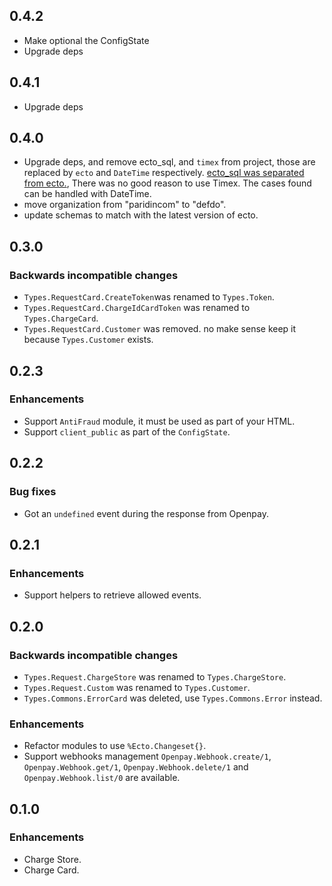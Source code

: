 ## 0.4.2
  - Make optional the ConfigState
  - Upgrade deps
  
## 0.4.1
  - Upgrade deps

## 0.4.0
  - Upgrade deps, and remove ecto_sql, and `timex` from project, those are replaced by `ecto` and `DateTime` respectively. [ecto_sql was separated from ecto.](https://github.com/elixir-ecto/ecto/issues/2558), There was no good reason to use Timex. The cases found can be handled with DateTime.
  - move organization from "paridincom" to "defdo".
  - update schemas to match with the latest version of ecto.

## 0.3.0

### Backwards incompatible changes
  - `Types.RequestCard.CreateToken`was renamed to `Types.Token`.
  - `Types.RequestCard.ChargeIdCardToken` was renamed to `Types.ChargeCard`.
  - `Types.RequestCard.Customer` was removed. no make sense keep it because `Types.Customer` exists.

## 0.2.3

### Enhancements
  - Support `AntiFraud` module, it must be used as part of your HTML.
  - Support `client_public` as part of the `ConfigState`.

## 0.2.2

### Bug fixes
  - Got an `undefined` event during the response from Openpay.

## 0.2.1

### Enhancements
  - Support helpers to retrieve allowed events.

## 0.2.0

### Backwards incompatible changes
  - `Types.Request.ChargeStore` was renamed to `Types.ChargeStore`.
  - `Types.Request.Custom` was renamed to `Types.Customer`.
  - `Types.Commons.ErrorCard` was deleted, use `Types.Commons.Error` instead.

### Enhancements
  - Refactor modules to use `%Ecto.Changeset{}`.
  - Support webhooks management `Openpay.Webhook.create/1`, `Openpay.Webhook.get/1`, `Openpay.Webhook.delete/1` and `Openpay.Webhook.list/0` are available.

## 0.1.0

### Enhancements
  - Charge Store.
  - Charge Card.

